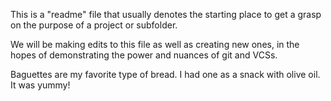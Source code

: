 This is a "readme" file that usually denotes the starting place to get a grasp on the purpose of a project or subfolder.

We will be making edits to this file as well as creating new ones, in the hopes of demonstrating the power and nuances of git and VCSs.


Baguettes are my favorite type of bread. I had one as a snack with olive oil. It was yummy!

